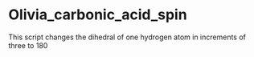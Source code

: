 # Olivia_carbonic_acid_spin
This script changes the dihedral of one hydrogen atom in increments of three to 180 
